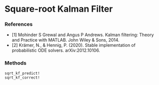 # Square-root Kalman Filter

### References

- [1] Mohinder S Grewal and Angus P Andrews. Kalman filtering: Theory and Practice with MATLAB. John Wiley & Sons, 2014.
- [2] Krämer, N., & Hennig, P. (2020). Stable implementation of probabilistic ODE solvers. arXiv:2012.10106.

### Methods

```@docs
sqrt_kf_predict!
sqrt_kf_correct!
```
